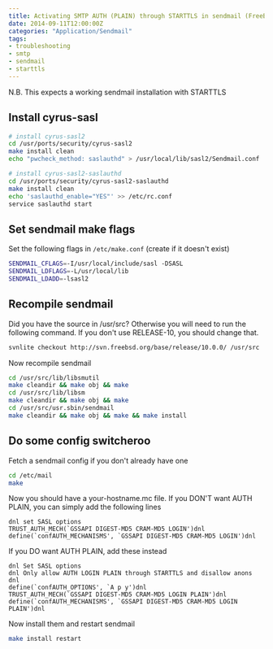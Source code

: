 ```yaml
---
title: Activating SMTP AUTH (PLAIN) through STARTTLS in sendmail (FreeBSD)
date: 2014-09-11T12:00:00Z
categories: "Application/Sendmail"
tags:
- troubleshooting
- smtp
- sendmail
- starttls
---
```

N.B. This expects a working sendmail installation with STARTTLS  

## Install cyrus-sasl
```bash
# install cyrus-sasl2
cd /usr/ports/security/cyrus-sasl2
make install clean
echo "pwcheck_method: saslauthd" > /usr/local/lib/sasl2/Sendmail.conf

# install cyrus-sasl2-saslauthd
cd /usr/ports/security/cyrus-sasl2-saslauthd
make install clean
echo 'saslauthd_enable="YES"' >> /etc/rc.conf
service saslauthd start
```

## Set sendmail make flags
Set the following flags in `/etc/make.conf` (create if it doesn't exist)
```bash
SENDMAIL_CFLAGS=-I/usr/local/include/sasl -DSASL
SENDMAIL_LDFLAGS=-L/usr/local/lib
SENDMAIL_LDADD=-lsasl2
```

## Recompile sendmail
Did you have the source in /usr/src? Otherwise you will need to run
the following command. If you don't use RELEASE-10, you should change that.
```bash
svnlite checkout http://svn.freebsd.org/base/release/10.0.0/ /usr/src
```

Now recompile sendmail
```bash
cd /usr/src/lib/libsmutil
make cleandir && make obj && make
cd /usr/src/lib/libsm
make cleandir && make obj && make
cd /usr/src/usr.sbin/sendmail
make cleandir && make obj && make && make install
```
## Do some config switcheroo
Fetch a sendmail config if you don't already have one
```bash
cd /etc/mail
make
```

Now you should have a your-hostname.mc file. If you DON'T want AUTH PLAIN,
you can simply add the following lines

```
dnl set SASL options
TRUST_AUTH_MECH(`GSSAPI DIGEST-MD5 CRAM-MD5 LOGIN')dnl
define(`confAUTH_MECHANISMS', `GSSAPI DIGEST-MD5 CRAM-MD5 LOGIN')dnl
```

If you DO want AUTH PLAIN, add these instead
```
dnl Set SASL options
dnl Only allow AUTH LOGIN PLAIN through STARTTLS and disallow anons
dnl
define(`confAUTH_OPTIONS', `A p y')dnl
TRUST_AUTH_MECH(`GSSAPI DIGEST-MD5 CRAM-MD5 LOGIN PLAIN')dnl
define(`confAUTH_MECHANISMS', `GSSAPI DIGEST-MD5 CRAM-MD5 LOGIN PLAIN')dnl
```

Now install them and restart sendmail
```bash
make install restart
```
